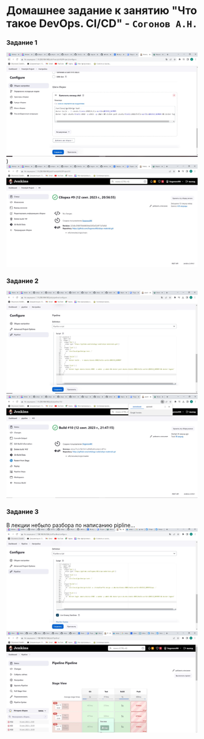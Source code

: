 # Домашнее задание к занятию "Что такое DevOps. СI/СD" - `Согонов А.Н.`

### Задание 1
![граф коммитов](https://github.com/SogonovAN/DevOps_CI_CD-hw/blob/main/1.1.JPG))
![граф коммитов](https://github.com/SogonovAN/DevOps_CI_CD-hw/blob/main/1.2.JPG)
### Задание 2
![граф коммитов](https://github.com/SogonovAN/DevOps_CI_CD-hw/blob/main/2.1.JPG)
![граф коммитов](https://github.com/SogonovAN/DevOps_CI_CD-hw/blob/main/2.2.JPG)
### Задание 3
В лекции небыло разбора по написанию pipline...
![граф коммитов](https://github.com/SogonovAN/DevOps_CI_CD-hw/blob/main/3.1.JPG)
![граф коммитов](https://github.com/SogonovAN/DevOps_CI_CD-hw/blob/main/3.3.JPG)
